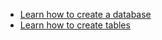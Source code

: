 * [Learn how to create a database](/cloud/cloud-setup/creating-database)
* [Learn how to create tables](/cloud/cloud-data-ingestion/tables)
